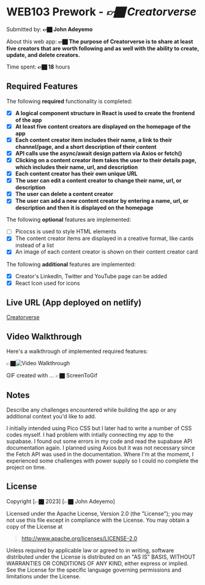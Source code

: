 # WEB103 Prework - _👉🏿 Creatorverse_

Submitted by: **👉🏿 John Adeyemo**

About this web app: **👉🏿 The purpose of Creatorverse is to share at least five creators that are worth following and as well with the ability to create, update, and delete creators.**

Time spent: **👉🏿 18** hours

## Required Features

The following **required** functionality is completed:

<!-- 👉🏿👉🏿👉🏿 Make sure to check off completed functionality below -->

- [x] **A logical component structure in React is used to create the frontend of the app**
- [x] **At least five content creators are displayed on the homepage of the app**
- [x] **Each content creator item includes their name, a link to their channel/page, and a short description of their content**
- [x] **API calls use the async/await design pattern via Axios or fetch()**
- [x] **Clicking on a content creator item takes the user to their details page, which includes their name, url, and description**
- [x] **Each content creator has their own unique URL**
- [x] **The user can edit a content creator to change their name, url, or description**
- [x] **The user can delete a content creator**
- [x] **The user can add a new content creator by entering a name, url, or description and then it is displayed on the homepage**

The following **optional** features are implemented:

- [ ] Picocss is used to style HTML elements
- [x] The content creator items are displayed in a creative format, like cards instead of a list
- [x] An image of each content creator is shown on their content creator card

The following **additional** features are implemented:

- [x] Creator's LinkedIn, Twitter and YouTube page can be added
- [x] React Icon used for icons

## Live URL (App deployed on netlify)

[Creatorverse](https://creatorverse-app.netlify.app/)

## Video Walkthrough

Here's a walkthrough of implemented required features:

👉🏿<img src='https://i.imgur.com/CWuk7HT.gifv' title='Video Walkthrough' width='' alt='Video Walkthrough' />

<!-- Replace this with whatever GIF tool you used! -->

GIF created with ... 👉🏿 ScreenToGif

<!-- Recommended tools:
[Kap](https://getkap.co/) for macOS
[ScreenToGif](https://www.screentogif.com/) for Windows
[peek](https://github.com/phw/peek) for Linux. -->

## Notes

Describe any challenges encountered while building the app or any additional context you'd like to add.

I initially intended using Pico CSS but I later had to write a number of CSS codes myself. I had problem with intially connecting my app to the supabase. I found out some errors in my code and read the supabase API documentation again. I planned using Axios but it was not necessary since the Fetch API was used in the documentation. Where I'm at the momemt, I experienced some challenges with power supply so I could no complete the project on time.

## License

Copyright [👉🏿 2023] [👉🏿 John Adeyemo]

Licensed under the Apache License, Version 2.0 (the "License"); you may not use this file except in compliance with the License. You may obtain a copy of the License at

> http://www.apache.org/licenses/LICENSE-2.0

Unless required by applicable law or agreed to in writing, software distributed under the License is distributed on an "AS IS" BASIS, WITHOUT WARRANTIES OR CONDITIONS OF ANY KIND, either express or implied. See the License for the specific language governing permissions and limitations under the License.
